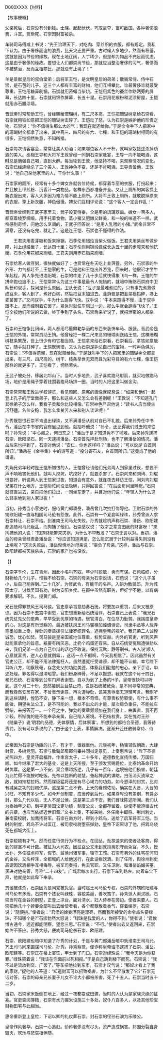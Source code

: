 D000XXXX【材料】

【故事梗概】

父亲死后，石崇没有分到钱。士族。起起伏伏，巧取豪夺，富可敌国。各种奢侈浪费，斗富。贾后死，石崇因财富被杀。





车骑司马傅咸上书说：“先王治理天下，对吃肉、穿丝织的衣服，都有规定。我私下认为，由于奢侈而造的浪费，比天灾还要严重。古时候人多地少，然而有积蓄，这就是因为节俭的缘故。现在土地辽阔，人丁稀少，但是却为物品不充足而忧虑，这是由于奢侈的缘故。要想让人们都崇尚节俭，那就应当整治奢侈的习气，奢侈而不被整治，反而互相攀比，那就没有止境了！”



羊是景献皇后的叔伯堂弟；后将军王恺，是文明皇后的弟弟；散骑常侍、侍中石崇，是石苞的儿子。这三个人都有丰富的财物，他们互相攀比，谁最奢侈谁就最受尊重。王恺用糖膏刷锅，石崇就用密蜡当柴烧。王恺用紫色的蚕丝作路两旁的屏幕，长达四十里，石崇就用锦作屏幕，长五十里。石崇用花椒粉和泥涂房屋，王恺就用赤石腊涂墙。

晋武帝时常帮助王恺，曾经赐给珊瑚树，有二尺多高。王恺把珊瑚树拿给石崇看，石崇就用铁如意把王恺的珊瑚树击碎了。王恺动了怒，认为石崇是嫉妒他的珍贵之物。石崇说：“你不值得生那么大的气；我现在就还给你。”于是命令手下人把家中的珊瑚树全都拿了出来，其中高三、四尺的有六、七棵，和王恺的珊瑚树相同的有很多，王恺惘然失意，不知所措。







石崇每次请客宴会，常常让美人劝酒；如果哪位客人不干杯，就叫家奴接连杀掉劝酒的美人。丞相王导和大将军王敦曾经一同到石崇家赴宴，王导一向不能喝酒，这时总是勉强自己喝，直到大醉。每当轮到王敦，他坚持不喝，来观察情况的变化。石崇已经连续杀了三个美人，王敦神色不变，还是不肯喝酒。王导责备他，王敦说：“他自己杀他家里的人，干你什么事！”

石崇家的厕所，经常有十多个婢女各就各位侍候，都穿着华丽的衣服，打扮起来；并且放上甲煎粉、沉香汁一类物品，各样东西都准备齐全。又让上厕所的宾客换上新衣服出来，客人大多因为难为情不能上厕所。大将军王敦上厕所，就敢脱掉原来的衣服，穿上新衣服，神色傲慢。婢女们互相评论说：“这个客人一定会作乱！”



晋武帝曾经到王武子家里去，武子设宴侍奉，全是用的琉璃器皿。婢女一百多人，都穿着绫罗绸缎，用手托着食物。蒸小猪又肥嫩又鲜美，和一般的味道不一样。武帝感到奇怪，问他怎么烹调的，王武子回答说：“是用人乳喂的小猪。”武帝非常不满意，还没有吃完，就走了。这是连王恺、石崇也不懂得的作法。

　　王君夫用麦芽糖和饭来擦锅，石季伦用蜡烛当柴火做饭。王君夫用紫丝布做步障，衬上绿缕里子，长达四十里；石季伦则用锦缎做成长达五十里的步障来和他抗衡。石季伦用花椒来刷墙，王君夫则用赤石脂来刷墙。

石崇给客人做豆粥，很快就做好了；也赏常在冬天吃上韭蓱虀。另外，石崇家的牛外形、力气都赶不上王恺家的牛，可是他和王恺出外游览，回来时，他很迟才坐牛车起程，两人争先进洛阳城，石崇的牛走了几十步后就快得象飞鸟一样，王恺的牛拼命跑也追不上。王恺常常认为这三件事是最令人惋惜的，就暗中贿赂石崇府中卫队长和驭手，探问是什么原因。卫队长说：“豆子是最难煮烂的，只有事先煮熟做成豆未，客人到了，煮好白粥，然后把豆末加进去。韭蓱虀是把韭菜根捣碎，搀上麦苗罢了。”又问驭手，牛为什么跑得飞快。驭手说：“牛本来跑得不慢，由于驭手跟不上，反而控制着它罢了。紧急时就任车侧过一边，那么牛就会跑得飞快了。”王恺全按他们所说的去做，终于争到了头名。石崇后来听说了，就把泄密的人都杀了。



石崇和王恺争比阔绰，两人都用尽最鲜艳华丽的东西来装饰车马、服装。晋武帝是王恺的外甥，常常资助王悄。他曾经把一棵二尺来高的珊瑚树送给王恺，这棵珊瑚树枝条繁茂，世上很少有和它相当的。王恺拿来给石崇看，石崇看后、拿铁如意敲它，随手就打碎了。王恺既惋惜，又认为石崇是妒忌自己的宝物，一时声色俱厉。石崇说：“不值得遗憾，现在就赔给你。”于是就叫手下的人把家里的珊瑚树全都拿出来，有三尺、四尺高的，树干、枝条举世无双而且光彩夺目的有六七棵，像王恺那样的就更多了。王恺看了，惘然若失。

王武子被处分，移居北邙山下。当时人多地贵，武子喜欢跑马射箭，就买地做跑马场，地价是用绳子穿着钱围着跑马场排一圈。当时的人把这里叫做金沟。

石崇常常和王敦进学校游览，看见颜回、原宪的画像就叹息说：“如果和他们一起登上孔子的厅堂做弟子，那么和这些人又怎么会有差别呢！”王敦说：“不知道孔门其徐弟子怎么样，我看子贡和你比较相像。”石崇神色严肃他说：“读书人应当使生活舒适，名位安稳，我怎么拿贫苦人来和别人谈论呢！”





孙秀既怨恨石崇不肯送出绿珠，又不满潘岳从前对自已不礼貌。后来孙秀任中书令，潘岳在中书省的官府里见到他，就招呼他说：“孙令，还记得我们过去的来往吗？孙秀说：“中心藏之，何日忘之！”潘岳于是才知道免不了祸难。后来孙秀逮捕石崇、欧阳坚石，同一天逮捕潘岳。石崇首先押赴刑场，也不了解潘岳的情况。潘岳后来也押到了，石崇对他说：“安仁，你也这样吗？”潘岳说；“可以说是‘白首同所归’。”潘岳在《金谷集》中的诗写道：“投分寄石友，白首同所归。”这竟成了他的谶语。



刘玙兄弟年轻时是王恺所憎恨的人，王恺曾经请他们兄弟两人到家里过夜，想要不声不响地害死他们。就叫人挖坑，坑挖好了，就要杀害了。石崇向来和刘玙、刘琨很要好，听说两人到王恺家过夜，知道会有意外，就连夜去拜访王恺，问刘玙刘琨兄弟在什么地方。王恺匆忙间没法隐瞒，只得回答说：“在后面房间里睡觉。”石崇就径直进去，亲自把他们拉出，一同坐车走了，并且对他们说：“年轻人为什么这么轻率地到别人家过夜！”





当初，孙秀当小官吏时，服侍黄门郎潘岳，潘岳曾几次抽打侮辱他。卫尉石崇的外甥欧阳建一直与相国司马伦有怨恨，此外，石崇有一个爱妾叫绿珠，孙秀曾派人求石崇转让，石崇不给。到淮南王司马允失败，孙秀就趁机声称石崇、潘岳、欧阳建都追随司马允叛乱，而拘捕了他们。石崇感叹说：“奴才之辈贪图我的财富呀！”来拘捕他的人说：“知道财能带来灾祸，为什么不早散发？”石崇无言以对。当初，潘岳的母亲曾经责备潘岳说：“你应该知道满足，怎么能沉溺于计较利益得失则没有止境呢？”这次失败后，潘岳惭愧地对母亲说：“辜负了母亲。”这样，潘岳与石崇、欧阳建都被灭族杀头，石崇的家产也被没收。



【】

石崇字季伦，生在青州，因此小名叫齐奴。年少时聪敏，勇而有谋。石苞临终，分财物给几个儿子，惟独不给石崇。石崇的母亲为石崇说话，石苞说：“这个儿子虽小，后自己能得到。”二十几岁，为修武令，有能干的名声。入朝为散骑郎，升为城阳太守。讨伐吴国有功，封为安阳乡侯。在郡中虽然有职务，但好学不倦，以有病要求解职。不久，授黄门郎。

兄石统得罪扶风王司马骏，官吏禀承旨意劾奏石统，将要加以重罚，后来又被原谅。因为石崇不去宫中谢恩，官吏想重新给石统治罪。石崇自己上表说：“我兄石统凭仗先父的恩典，早早受到优厚的待遇，居官清白，在位尽力勤劳。我揣度皇帝的心，对这是有所觉察的。最近被扶风王司马骏横加诬蠛诽谤，司隶中丞等人玩弄笔墨加重上奏，弹劾的奏章援引法律罗织罪名，遮掩皇帝的视听。我兄弟二人诚惶诚恐，忧心如焚。司马骏是皇亲国戚地位尊重，权势显赫。内外的官吏，听到风声就能禀承他的旨意。衹要有所厌恶，比扔个鸡蛋还容易。自从石统受冤屈遭弹劾以来，我们兄弟一点为自己申辩的话也不敢说。保持沉默，静等刑书。古人说‘顺人心意就富贵，逆人心意就倒霉，，这话一点不假啊，今天我相信了。因此虽然有关官吏公正，却不能不用法律冤枉人，虽然遭冤枉受诽谤，却不能不认输。幸亏陛下耳听八方，明察秋毫，存念先父的功勋美德，体察我们勤勉的忠心。亲下手诏，申述处理，罪名得以澄清昭雪。我们粉身碎骨，不足以报恩。我就在这个月十四日，和兄石统、石浚等到公车门拜表谢恩。自以为到了上奏的H子，皇帝很快可以听到。这个月二十Et，忽然接到兰台禁止符，说是石统被赦免，是不同寻常的恩典，而我竟然安居在家，不曾表示谢意，再次遭弹劾，讥笑羞辱毫无道理可言。我刚听到这些话时，惶恐不安，静下来一想，根本不奇怪。有尊贵权势驱使，有什么事不能做，期望执法公正，是不可能的。我以不出众的才能，屡次肩负重任，不能拉车劈柴，来报答万一。一个月之中，弹劾的奏章频频加在我们身上，曲舆直，我不再计较。所惭愧的是不能奉承亲属，自己陷入窘境。不巴结权贵，实在愧对王孙 《随巢子》说‘明君的品德，先体察情，后体察事’。所想到的都符合圣德，我等待责罚，没有可以多说的了。”由于这个上表，事情解决。逐渐升迁任散骑常侍、侍中。



武帝因为石崇是功臣的儿子，有才干，很器重他。元康初年，杨骏辅佐朝政，大肆封赏，多树党羽。石崇与散骑郎蜀郡何攀共同拟定意见，上奏惠帝说：“陛下圣德光照四方，皇灵开启福祚，作束宫太子，二十多年，道德教化宣扬传播，万国归顺。如今继承了宏大的基业，这是上天所授。至于颁发赏赐爵位，比泰始革命开始时优厚。这是第一点不安。吴会僭越叛逆，几乎有一百年，边境被他们损害，朝廷为此忙得不能按时吃饭。先帝以独断的聪慧，奋起神武的谋略，扫荡消灭流窜之敌，就如摧枯拉朽。然而谋臣猛将还是有尽心竭力的功劳。如今恩泽的封赏，比对有减吴之功的封赐优厚。这是第二点不安。上天的眷顾佑助，确实在大晋，大晋的兴旺，不知有多少代。如今开创制度，应当传到后代。如果尊卑没有差别，有爵必封，那么几代以后，无人不是公侯。这是第三点不安。我们冒昧陈述所闻。我们认为泰始年之初，到平定吴国论定功绩，制度公文，全都存留着。纵使不能遵循古代的典章，也应当依据近世旧章。”文书上奏，不被采纳。外任南中郎将、荆州刺史，兼南蛮校尉，加鹰扬将军。石崇在南方时，得到小鸩鸟，送给了后军将军工恺。当时的制度，鸩鸟不许过匡辽，被司隶校尉堕巫弹劾，皇帝下诏原谅了他，把鸩乌烧死在都城大街上。



石崇聪颖有才气，然而任意行侠行为不检点。在回丛，劫掠速来的使者及客商，得到的财富不可计数。被征为大司农，因征召公文未到就擅离职守而免官。不久，授太仆，外任征虏将军，假节、监徐州诸军事，镇守工邳。石崇有另外的住宅在河阳的金谷，又名梓泽，全都城的人给他送行，在此设帐饮酒。到了任所，舆徐州刺史高诞因饮酒相争互相侮辱，被军司奏报，免去官职。又任卫尉，和潘岳谄媚买箠。买进对他亲善，号称“二十四友”。广城君每次出行，石崇下车到路左，向着车尘下拜，他就是如此卑下奉承。





贾谧被诛杀，石崇因为是同党被免官。当时赵王司马伦专权，石崇的外甥欧阳建与司马伦有矛盾。石崇有个妓女叫绿珠，容貌美丽，善吹笛子。孙秀派人索求她。石崇当时在金谷的别墅，正登上凉台，面对清水，妇人侍奉在旁边。使者来要人。石崇把他几十个婢妾全部叫出去给使者看，各个都飘散着香气，穿着绫罗。石崇说：“随便挑。”使者说：“君侯的婢妾漂亮是漂亮，然而我所接受的命令点名要绿珠，不知哪个是?”石崇勃然大怒说：“绿珠是我爱的人，你得不到。”使者说：“君侯博古通今，远近都能明察，望您三思。”石崇说：“不行。”使者出去又返回来，石崇始终不答应。孙秀大怒，便劝司马伦杀石崇、欧阳建。



石崇、欧阳建也暗中知道了孙秀的计划，于是与黄门郎潘岳暗中劝淮南王司马允、齐王司马同来圃谋司马伦、孙秀。孙秀察觉，便诈称皇帝诏书逮捕了石崇、潘岳、欧阳建等。石崇正在楼上宴饮，甲士到了门口。石崇对绿珠说：“我今天是为你获罪。”绿珠哭着说：“我该在你面前以死相报。”于是自己跳到楼下而死。石崇说：“我不过是流放到交、广罢了。”等车把他拉到东市，石崇才叹气说：“那奴才看上了我的家财。”捉他的人答道：“知道财富可以招致祸害，为什么不早散发了它?”石崇无话对答。石崇的母亲兄长妻子儿女不论大小都被杀害，死了十五人。石崇当时五十二岁。

当初，石崇家米饭倒在地上，经过一夜都变成田螺，当时的人认为是家族灭绝的征兆。官吏查阅簿籍，石崇有水力碾米设施三十多处，奴仆八百多人，以及其他珍宝财物田宅与此相当。

惠帝重新登上皇位，下诏以卿的礼仪葬石崇。封石崇的侄孙石演为乐陵公。

皇帝作风奢华，石崇一心追赶。骄矜奢侈没有尽头，资产造成祸害。邦国分裂自身毁灭，欢乐与悲哀相伴随。